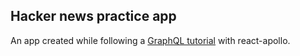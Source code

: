 ## Hacker news practice app

An app created while following a [GraphQL tutorial](https://www.howtographql.com) with react-apollo.
